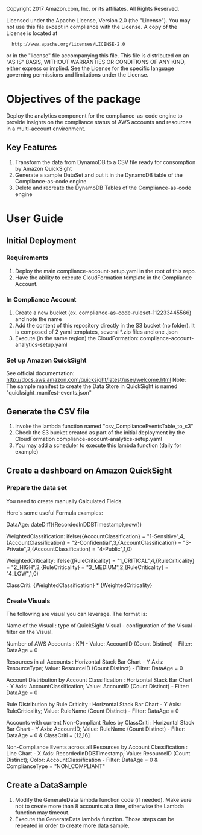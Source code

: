   Copyright 2017 Amazon.com, Inc. or its affiliates. All Rights Reserved.
  
  Licensed under the Apache License, Version 2.0 (the "License").
  You may not use this file except in compliance with the License.
  A copy of the License is located at
  
      http://www.apache.org/licenses/LICENSE-2.0
  
  or in the "license" file accompanying this file. This file is distributed 
  on an "AS IS" BASIS, WITHOUT WARRANTIES OR CONDITIONS OF ANY KIND, either 
  express or implied. See the License for the specific language governing 
  permissions and limitations under the License.

# Objectives of the package
Deploy the analytics component for the compliance-as-code engine to provide insights on the compliance status of AWS accounts and resources in a multi-account environment. 

## Key Features
1. Transform the data from DynamoDB to a CSV file ready for consomption by Amazon QuickSight
2. Generate a sample DataSet and put it in the DynamoDB table of the Compliance-as-code engine
3. Delete and recreate the DynamoDB Tables of the Compliance-as-code engine

# User Guide

## Initial Deployment

### Requirements
1. Deploy the main compliance-account-setup.yaml in the root of this repo.
2. Have the ability to execute CloudFormation template in the Compliance Account.

### In Compliance Account
1. Create a new bucket (ex. compliance-as-code-ruleset-112233445566) and note the name
2. Add the content of this repository directly in the S3 bucket (no folder). It is composed of 2 yaml templates, several *.zip files and one .json
3. Execute (in the same region) the CloudFormation: compliance-account-analytics-setup.yaml

### Set up Amazon QuickSight
See official documentation: http://docs.aws.amazon.com/quicksight/latest/user/welcome.html
Note: The sample manifest to create the Data Store in QuickSight is named "quicksight_manifest-events.json"

## Generate the CSV file
1. Invoke the lambda function named "csv_ComplianceEventsTable_to_s3"
2. Check the S3 bucket created as part of the initial deployment by the CloudFormation compliance-account-analytics-setup.yaml
3. You may add a scheduler to execute this lambda function (daily for example)

## Create a dashboard on Amazon QuickSight
### Prepare the data set
You need to create manually Calculated Fields.

Here's some useful Formula examples:

DataAge: dateDiff({RecordedInDDBTimestamp},now())

WeightedClassification: ifelse({AccountClassification} = "1-Sensitive",4,{AccountClassification} = "2-Confidential",3,{AccountClassification} = "3-Private",2,{AccountClassification} = "4-Public",1,0)

WeightedCriticality: ifelse({RuleCriticality} = "1_CRITICAL",4,{RuleCriticality} = "2_HIGH",3,{RuleCriticality} = "3_MEDIUM",2,{RuleCriticality} = "4_LOW",1,0)

ClassCriti: {WeightedClassification} * {WeightedCriticality}

### Create Visuals
The following are visual you can leverage. The format is:

Name of the Visual : type of QuickSight Visual - configuration of the Visual - filter on the Visual.

Number of AWS Accounts : KPI - Value: AccountID (Count Distinct) - Filter: DataAge = 0

Resources in all Accounts : Horizontal Stack Bar Chart - Y Axis: ResourceType; Value: ResourceID (Count Distinct) - Filter: DataAge = 0

Account Distribution by Account Classification : Horizontal Stack Bar Chart - Y Axis: AccountClassification; Value: AccountID (Count Distinct) - Filter: DataAge = 0

Rule Distribution by Rule Criticity : Horizontal Stack Bar Chart - Y Axis: RuleCriticality; Value: RuleName (Count Distinct) - Filter: DataAge = 0

Accounts with current Non-Compliant Rules by ClassCriti : Horizontal Stack Bar Chart - Y Axis: AccountID; Value: RuleName (Count Distinct) - Filter: DataAge = 0 & ClassCriti = [12,16]

Non-Compliance Events across all Resources by Account Classification : Line Chart - X Axis: RecordedInDDBTimestamp; Value: ResourceID (Count Distinct); Color: AccountClassification - Filter: DataAge = 0 & ComplianceType = "NON_COMPLIANT"

## Create a DataSample
1. Modify the GenerateData lambda function code (if needed). Make sure not to create more than 8 accounts at a time, otherwise the Lambda function may timeout.
2. Execute the GenerateData lambda function.
Those steps can be repeated in order to create more data sample.

